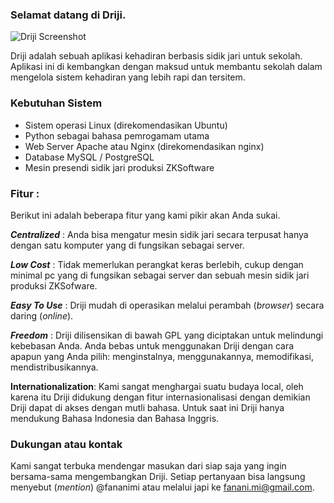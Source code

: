 ### Selamat datang di Driji.

![Driji Screenshot](https://raw.githubusercontent.com/fananimi/driji/master/driji/static/img/screenshots/driji_attendance_report.png)

Driji adalah sebuah aplikasi kehadiran berbasis sidik jari untuk sekolah. Aplikasi ini di kembangkan dengan maksud untuk membantu sekolah dalam mengelola sistem kehadiran yang lebih rapi dan tersitem.

### Kebutuhan Sistem

* Sistem operasi Linux (direkomendasikan Ubuntu)
* Python sebagai bahasa pemrogamam utama
* Web Server Apache atau Nginx (direkomendasikan nginx)
* Database MySQL / PostgreSQL
* Mesin presendi sidik jari produksi ZKSoftware

### Fitur :
Berikut ini adalah beberapa fitur yang kami pikir akan Anda sukai.

***Centralized*** : 
Anda bisa mengatur mesin sidik jari secara terpusat hanya dengan satu komputer yang di fungsikan sebagai server.

***Low Cost*** : 
Tidak memerlukan perangkat keras berlebih, cukup dengan minimal pc yang di fungsikan sebagai server dan sebuah mesin sidik jari produksi ZKSofware.

***Easy To Use*** : 
Driji mudah di operasikan melalui perambah (*browser*) secara daring (*online*).

***Freedom*** : 
Driji dilisensikan di bawah GPL yang diciptakan untuk melindungi kebebasan Anda. Anda bebas untuk menggunakan Driji dengan cara apapun yang Anda pilih: menginstalnya, menggunakannya, memodifikasi, mendistribusikannya.

**Internationalization**:
Kami sangat menghargai suatu budaya local, oleh karena itu Driji didukung dengan fitur internasionalisasi dengan demikian Driji dapat di akses dengan mutli bahasa. Untuk saat ini Driji hanya mendukung Bahasa Indonesia dan Bahasa Inggris.

### Dukungan atau kontak
Kami sangat terbuka mendengar masukan dari siap saja yang ingin bersama-sama mengembangkan Driji. Setiap pertanyaan bisa langsung menyebut (*mention*) @fananimi  atau melalui japi ke fanani.mi@gmail.com.
